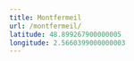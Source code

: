 ```yaml
---
title: Montfermeil
url: /montfermeil/
latitude: 48.899267900000005
longitude: 2.5660399000000003
---
```


